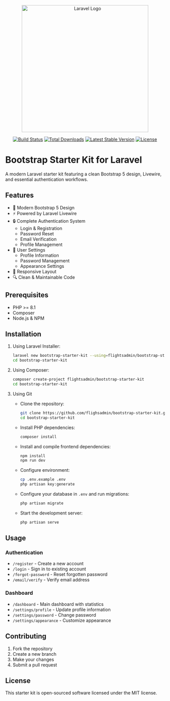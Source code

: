 <p align="center"><a href="https://laravel.com" target="_blank"><img src="https://raw.githubusercontent.com/laravel/art/master/logo-lockup/5%20SVG/2%20CMYK/1%20Full%20Color/laravel-logolockup-cmyk-red.svg" width="400" alt="Laravel Logo"></a></p>

<p align="center">
<a href="https://github.com/laravel/framework/actions"><img src="https://github.com/laravel/framework/workflows/tests/badge.svg" alt="Build Status"></a>
<a href="https://packagist.org/packages/laravel/framework"><img src="https://img.shields.io/packagist/dt/laravel/framework" alt="Total Downloads"></a>
<a href="https://packagist.org/packages/laravel/framework"><img src="https://img.shields.io/packagist/v/laravel/framework" alt="Latest Stable Version"></a>
<a href="https://packagist.org/packages/laravel/framework"><img src="https://img.shields.io/packagist/l/laravel/framework" alt="License"></a>
</p>

# Bootstrap Starter Kit for Laravel

A modern Laravel starter kit featuring a clean Bootstrap 5 design, Livewire, and essential authentication workflows.

## Features

- 🎨 Modern Bootstrap 5 Design
- ⚡ Powered by Laravel Livewire
- 🔒 Complete Authentication System
  - Login & Registration
  - Password Reset
  - Email Verification
  - Profile Management
- 🎯 User Settings
  - Profile Information
  - Password Management
  - Appearance Settings
- 📱 Responsive Layout
- 🔍 Clean & Maintainable Code

## Prerequisites

- PHP >= 8.1
- Composer
- Node.js & NPM

## Installation

1. Using Laravel Installer:
    ```bash
    laravel new bootstrap-starter-kit --using=flightsadmin/bootstrap-starter-kit
    cd bootstrap-starter-kit
    ```

2. Using Composer:
    ```bash
    composer create-project flightsadmin/bootstrap-starter-kit
    cd bootstrap-starter-kit
    ```

3. Using Git

    - Clone the repository:
        ```bash
        git clone https://github.com/flighsadmin/bootstrap-starter-kit.git
        cd bootstrap-starter-kit
        ```

    - Install PHP dependencies:
        ```bash
        composer install
        ```

    - Install and compile frontend dependencies:
        ```bash
        npm install
        npm run dev
        ```

    - Configure environment:
        ```bash
        cp .env.example .env
        php artisan key:generate
        ```

    - Configure your database in `.env` and run migrations:
        ```bash
        php artisan migrate
        ```

    - Start the development server:
        ```bash
        php artisan serve
        ```

## Usage

### Authentication

- `/register` - Create a new account
- `/login` - Sign in to existing account
- `/forgot-password` - Reset forgotten password
- `/email/verify` - Verify email address

### Dashboard

- `/dashboard` - Main dashboard with statistics
- `/settings/profile` - Update profile information
- `/settings/password` - Change password
- `/settings/appearance` - Customize appearance

## Contributing

1. Fork the repository
2. Create a new branch
3. Make your changes
4. Submit a pull request

## License

This starter kit is open-sourced software licensed under the MIT license.
